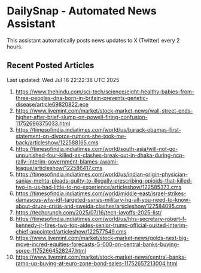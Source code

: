# DailySnap - Automated News Assistant

This assistant automatically posts news updates to X (Twitter) every 2 hours.

## Recent Posted Articles

Last updated: Wed Jul 16 22:22:38 UTC 2025

1. https://www.thehindu.com/sci-tech/science/eight-healthy-babies-from-three-peoples-dna-born-in-britain-prevents-genetic-disease/article69820822.ece
2. https://www.livemint.com/market/stock-market-news/wall-street-ends-higher-after-brief-slump-on-powell-firing-confusion-11752696375033.html
3. https://timesofindia.indiatimes.com/world/us/barack-obamas-first-statement-on-divorce-rumors-she-took-me-back/articleshow/122588165.cms
4. https://timesofindia.indiatimes.com/world/south-asia/will-not-go-unpunished-four-killed-as-clashes-break-out-in-dhaka-during-ncp-rally-interim-government-blames-awami-league/articleshow/122586417.cms
5. https://timesofindia.indiatimes.com/world/us/indian-origin-physician-sanjay-mehta-pleads-guilty-to-illegally-prescribing-opioids-that-killed-two-in-us-had-little-to-no-experience/articleshow/122585373.cms
6. https://timesofindia.indiatimes.com/world/middle-east/israel-strikes-damascus-why-idf-targeted-syrias-military-hq-all-you-need-to-know-about-druze-crisis-and-sweida-clashes/articleshow/122584095.cms
7. https://techcrunch.com/2025/07/16/tech-layoffs-2025-list/
8. https://timesofindia.indiatimes.com/world/us/hhs-secretary-robert-f-kennedy-jr-fires-two-top-aides-senior-trump-official-ousted-interim-chief-appointed/articleshow/122577549.cms
9. https://www.livemint.com/market/stock-market-news/golds-next-big-move-incred-equities-forecasts-5-000-on-central-banks-buying-spree-11752664528247.html
10. https://www.livemint.com/market/stock-market-news/central-banks-ramp-up-buying-at-euro-zone-bond-sales-11752657213004.html
